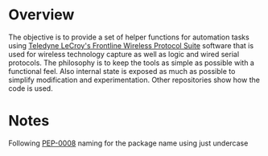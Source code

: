 # Overview
The objective is to provide a set of helper functions for automation tasks using [Teledyne LeCroy's Frontline Wireless Protocol Suite](https://www.teledynelecroy.com/support/softwaredownload/psgdocuments.aspx?standardid=2&mseries=671) software that is used for wireless technology capture as well as logic and wired serial protocols. The philosophy is to keep the tools as simple as possible with a functional feel. Also internal state is exposed as much as possible to simplify modification and experimentation. Other repositories show how the code is used.

# Notes
Following [PEP-0008](https://peps.python.org/pep-0008/#package-and-module-names) naming for the package name using just undercase